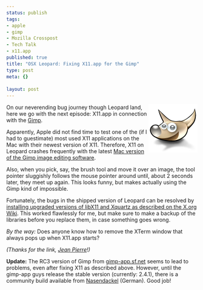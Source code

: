 ```yaml
--- 
status: publish
tags: 
- apple
- gimp
- Mozilla Crosspost
- Tech Talk
- x11.app
published: true
title: "OSX Leopard: Fixing X11.app for the Gimp"
type: post
meta: {}

layout: post
---
```

<img src='/media/wp/2007/11/gimp.png' alt='Gimp Logo' align="right" class="alignright" />On our neverending bug journey though Leopard land, here we go with the next episode: X11.app in connection with the <a href="http://gimp.org">Gimp</a>.

Apparently, Apple did not find time to test one of the (if I had to guestimate) most used X11 applications on the Mac with their newest version of X11. Therefore, X11 on Leopard crashes frequently with the latest <a href="http://gimp-app.sourceforge.net/">Mac version of the Gimp image editing software</a>.

Also, when you pick, say, the brush tool and move it over an image, the tool pointer sluggishly follows the mouse pointer around until, about 2 seconds later, they meet up again. This looks funny, but makes actually using the Gimp kind of impossible.

Fortunately, the bugs in the shipped version of Leopard can be resolved by <a href="http://www.x.org/wiki/XDarwin">installing upgraded versions of libX11 and Xquartz as described on the X.org Wiki</a>. This worked flawlessly for me, but make sure to make a backup of the libraries before you replace them, in case something goes wrong.

<em>By the way:</em> Does anyone know how to remove the XTerm window that always pops up when X11.app starts?

<em>(Thanks for the link, <a href="http://blog.jeanpierre.de">Jean Pierre</a>!)</em>

<strong>Update:</strong> The RC3 version of Gimp from <a href="http://gimp-app.sf.net">gimp-app.sf.net</a> seems to lead to problems, even after fixing X11 as described above. However, until the gimp-app guys release the stable version (currently: 2.4.1), there is a community build available from <a href="http://www.nasendackel.de/2007/11/11/gimp-241-fur-leopard/">Nasendackel</a> (German). Good job!
